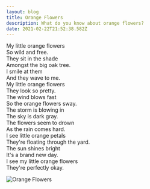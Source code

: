 ```yaml
---
layout: blog
title: Orange Flowers
description: What do you know about orange flowers?
date: 2021-02-22T21:52:38.582Z
---
```

My little orange flowers\
So wild and free.\
They sit in the shade\
Amongst the big oak tree.\
I smile at them\
And they wave to me.\
My little orange flowers\
They look so pretty.\
The wind blows fast\
So the orange flowers sway.\
The storm is blowing in\
The sky is dark gray.\
The flowers seem to drown\
As the rain comes hard.\
I see little orange petals\
They're floating through the yard.\
The sun shines bright\
It's a brand new day.\
I see my little orange flowers\
They're perfectly okay.

![Orange Flowers](https://postimg.cc/fVKP9Zb5)